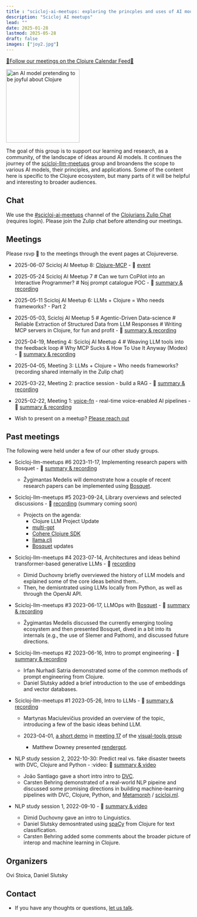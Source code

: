 ```yaml
---
title : "scicloj-ai-meetups: exploring the princples and uses of AI models"
description: "Scicloj AI meetups"
lead: ""
date: 2025-01-28
lastmod: 2025-05-28
draft: false
images: ["joy2.jpg"]
---
```


[📅Follow our meetings on the Clojure Calendar Feed📅](/docs/community/events/)

<img src="joy2.jpg" alt="an AI model pretending to be joyful about Clojure" style="height:200px;"/>

The goal of this group is to support our learning and research, as a community, of the landscape of ideas around AI models. It continues the journey of the [scicloj-llm-meetups](https://scicloj.github.io/docs/community/groups/llm-meetups/) group and broandens the scope to various AI models, their principles, and applications. Some of the content here is specific to the Clojure ecosystem, but many parts of it will be helpful and interesting to broader audiences.

## Chat
We use the [#scicloj-ai-meetups](https://clojurians.zulipchat.com/#narrow/channel/481583-scicloj-ai-meetups) channel of the [Clojurians Zulip Chat](https://scicloj.github.io/docs/community/chat/) (requires login). Please join the Zulip chat before attending our meetings.

## Meetings

Please rsvp 🍇 to the meetings through the event pages at Clojureverse.

* 2025-06-07 Scicloj AI Meetup 8: [Clojure-MCP](https://github.com/bhauman/clojure-mcp) - :calendar: [event](https://clojureverse.org/t/scicloj-ai-meetup-8-clojure-mcp/)
* 2025-05-24 Scicloj AI Meetup 7 # Can we turn CoPilot into an Interactive Programmer? # Noj prompt catalogue POC - :movie_camera: [summary & recording](https://clojureverse.org/t/scicloj-ai-meetup-7-can-we-turn-copilot-into-an-interactive-programmer-noj-prompt-catalogue-summary-recording/)
* 2025-05-11 Scicloj AI Meetup 6: LLMs + Clojure = Who needs frameworks? - Part 2
* 2025-05-03, Scicloj AI Meetup 5 # Agentic-Driven Data-science # Reliable Extraction of Structured Data from LLM Responses # Writing MCP servers in Clojure, for fun and profit - :movie_camera: [summary & recording](https://clojureverse.org/t/scicloj-ai-meetup-5-agentic-data-science-structured-data-from-llms-mcp-sdk-summary-recording/)
* 2025-04-19, Meeting 4: Scicloj AI Meetup 4 # Weaving LLM tools into the feedback loop # Why MCP Sucks & How To Use It Anyway (Modex) - :movie_camera: [summary & recording](https://clojureverse.org/t/scicloj-ai-meetup-4-weaving-llm-tools-into-the-feedback-loop-why-mcp-sucks-how-to-use-it-anyway-modex-summary-recording/)
* 2025-04-05, Meeting 3: LLMs + Clojure = Who needs frameworks? (recording shared internally in the Zulip chat)
* 2025-03-22, Meeting 2: practice session - build a RAG - :movie_camera: [summary & recording](https://clojureverse.org/t/scicloj-ai-meetup-2-practice-session-build-a-rag-summary-recording/)
* 2025-02-22, Meeting 1: [voice-fn](https://github.com/shipclojure/voice-fn/) - real-time voice-enabled AI pipelines - :movie_camera: [summary & recording](https://clojureverse.org/t/scicloj-ai-meetup-1-voice-fn-real-time-voice-enabled-ai-pipelines-summary-recording/)

* Wish to present on a meetup? <a class="btn btn-primary btn-lg px-4 mb-2" href="/docs/community/contact/" role="button">Please reach out</a>

## Past meetings

The following were held under a few of our other study groups.

* Scicloj-llm-meetups #6 2023-11-17, Implementing research papers with Bosquet - :movie_camera: [summary & recording](https://clojureverse.org/t/scicloj-llm-meetup-6-implementing-research-papers-with-bosquet-summary-recording/
)
  * Žygimantas Medelis will demonstrate how a couple of recent research papers can be implemented using [Bosquet](https://github.com/zmedelis/bosquet).

* Scicloj-llm-meetups #5 2023-09-24, Library overviews and selected discussions - :movie_camera: [recording](https://www.youtube.com/watch?v=CDLao9KDduU) (summary coming soon)
  * Projects on the agenda:
    * Clojure LLM Project Update
    * [multi-gpt](https://github.com/cjbarre/multi-gpt)
    * [Cohere Clojure SDK](https://github.com/danielsz/cohere-clojure)
    * [llama.clj](https://github.com/phronmophobic/llama.clj)
    * [Bosquet](https://github.com/zmedelis/bosquet) updates

* Scicloj-llm-meetups #4 2023-07-14, Architectures and ideas behind transformer-based generative LLMs - :movie_camera: [recording](https://www.youtube.com/watch?v=_m-Rcz_jTGo)
  * Dimid Duchovny briefly overviewed the history of LLM models and explained some of the core ideas behind them..
  * Then, he demisntrated using LLMs locally from Python, as well as through the OpenAI API.

* Scicloj-llm-meetups #3 2023-06-17, LLMOps with [Bosquet](https://github.com/zmedelis/bosquet) - :movie_camera: [summary & recording](https://clojureverse.org/t/scicloj-llm-meetup-3-llmops-with-bosquet-summary-recording/)
  * Žygimantas Medelis discussed the currently emerging tooling ecosystem and then presented Bosquet, dived in a bit into its internals (e.g., the use of Slemer and Pathom), and discussed future directions.

* Scicloj-llm-meetups #2 2023-06-16, Intro to prompt engineering - :movie_camera: [summary & recording](https://clojureverse.org/t/scicloj-llm-meetup-2-prompt-engineering-managing-embeddings-summary-recording/)
  * Irfan Nurhadi Satria demonstrated some of the common methods of prompt engineering from Clojure.
  * Daniel Slutsky added a brief introduction to the use of embeddings and vector databases.

* Scicloj-llm-meetups #1 2023-05-26, Intro to LLMs - :movie_camera: [summary & recording](https://clojureverse.org/t/scicloj-llm-meetup-1-introduction-summary-recording/10098)
  * Martynas Maciulevičius provided an overview of the topic, introducing a few of the basic ideas behind LLM.

  * 2023-04-01, [a short demo](https://www.youtube.com/watch?v=OwcoAbsJP8g&t=3095) in [meeting 17](https://clojureverse.org/t/visual-tools-meeting-17-various-updates-summary-recording/9928) of the [visual-tools group](https://scicloj.github.io/docs/community/groups/visual-tools/)
     * Matthew Downey presented [rendergpt](https://github.com/matthewdowney/rendergpt).

* NLP study session 2, 2022-10-30: Predict real vs. fake disaster tweets with DVC, Clojure and Python - :video: :movie_camera: [summary & video](https://clojureverse.org/t/nlp-in-clojure-session-2-summary-recording-clojure-python-dvc-metamorph/)
    * João Santiago gave a short intro intro to [DVC](https://dvc.org/).
    * Carsten Behring demonstrated of a real-world NLP pipeine and discussed some promising directions in building machine-learning pipelines with DVC, Clojure, Python, and [Metamorph](https://github.com/scicloj/metamorph) / [scicloj.ml](https://github.com/scicloj/scicloj.ml).

* NLP study session 1, 2022-09-10 - :movie_camera: [summary & video](https://clojureverse.org/t/nlp-in-clojure-session-1-summary-recording/)
    * Dimid Duchovny gave an intro to Linguistics.
    * Daniel Slutsky demosntrated using [spaCy](https://spacy.io/) from Clojure for text classification.
    * Carsten Behring added some comments about the broader picture of interop and machine learning in Clojure.

## Organizers

Ovi Stoica, Daniel Slutsky

## Contact

* If you have any thoughts or questions, [let us talk](https://scicloj.github.io/docs/community/contact/).


